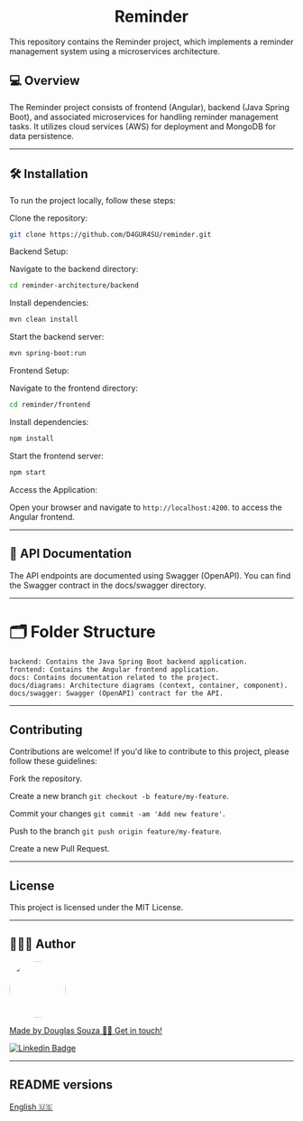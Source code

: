 <h1 align="center">Reminder</h1>

This repository contains the Reminder project, which implements a reminder management 
system using a microservices architecture.

## 💻 Overview
The Reminder project consists of frontend (Angular), backend (Java Spring Boot), 
and associated microservices for handling reminder management tasks. 
It utilizes cloud services (AWS) for deployment and MongoDB for data persistence.

---
## 🛠 Installation
To run the project locally, follow these steps:

Clone the repository:

```bash
git clone https://github.com/D4GUR4SU/reminder.git
```

Backend Setup:

Navigate to the backend directory:

```bash
cd reminder-architecture/backend
```

Install dependencies:

```bash
mvn clean install
```

Start the backend server:

```bash
mvn spring-boot:run
```

Frontend Setup:

Navigate to the frontend directory:

```bash
cd reminder/frontend
```

Install dependencies:

```bash
npm install
```

Start the frontend server:

```bash
npm start
```

Access the Application:

Open your browser and navigate to ```http://localhost:4200```. to access the Angular frontend.

---
## 🧾 API Documentation
The API endpoints are documented using Swagger (OpenAPI). You can find the Swagger contract 
in the docs/swagger directory.

---
# 🗂️ Folder Structure

    backend: Contains the Java Spring Boot backend application.
    frontend: Contains the Angular frontend application.
    docs: Contains documentation related to the project.
    docs/diagrams: Architecture diagrams (context, container, component).
    docs/swagger: Swagger (OpenAPI) contract for the API.

---
## Contributing
Contributions are welcome! If you'd like to contribute to this project, please follow these guidelines:

Fork the repository.

Create a new branch 
```git checkout -b feature/my-feature```.

Commit your changes 
```git commit -am 'Add new feature'```.

Push to the branch 
```git push origin feature/my-feature```.

Create a new Pull Request.

---
## License
This project is licensed under the MIT License.

---
## 👨🏻‍💻 Author

<a href="#">
 <img style="border-radius: 50%;" src="https://avatars.githubusercontent.com/u/50157211?s=120&v=4" width="100px;" alt=""/>
<br />

Made by Douglas Souza 👋🏽 Get in touch!

[![Linkedin Badge](https://img.shields.io/badge/-Douglas-blue?style=flat-square&logo=Linkedin&logoColor=white&link=https://www.linkedin.com/in/dagurasujava/)](https://www.linkedin.com/in/dagurasujava/)

---
## README versions

[English 🇺🇸](./README.md)

